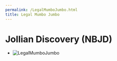```yaml
---
permalink: /LegalMumboJumbo.html
title: Legal Mumbo Jumbo
---
```


<!--
LegalMumboJumbo.md v1.0.1.0
Jollian Discovery (NBJD)
created: 01 Feb 2022
updated: 01 Feb 2022
-->

# Jollian Discovery (NBJD)

- ![LegalMumboJumbo](/LegalMumboJumbo/FORUM-specific-permission.png)

<!-- this file CC BY-NC-ND 3.0 Unported by zer0Kerbal-->

